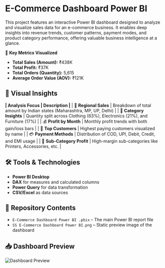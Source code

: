 # E-Commerce Dashboard Power BI
This project features an interactive Power BI dashboard designed to analyze and visualize sales data for an e-commerce business. It enables deep insights into revenue trends, customer patterns, payment modes, and product category performance, offering valuable business intelligence at a glance.

🚀 **Key Metrics Visualized**

- **Total Sales (Amount):** ₹438K
- **Total Profit:** ₹37K
- **Total Orders (Quantity):** 5,615
- **Average Order Value (AOV):** ₹121K

## 📌 Visual Insights

**| Analysis Focus | Description |**
| 📍 **Regional Sales** | Breakdown of total amount by Indian states (Maharashtra, MP, UP, Delhi) |
| 🛒 **Category Insights** | Quantity split across Clothing (63%), Electronics (21%), and Furniture (17%) |
| 💰 **Profit by Month** | Monthly profit trends with both gain/loss bars |
| 👤 **Top Customers** | Highest paying customers visualized by name |
| 💳 **Payment Methods** | Distribution of COD, UPI, Debit, Credit, and EMI usage |
| 🧾 **Sub-Category Profit** | High-margin sub-categories like Printers, Accessories, etc. |

## 🛠 Tools & Technologies

- **Power BI Desktop**
- **DAX** for measures and calculated columns
- **Power Query** for data transformation
- **CSV/Excel** as data sources

## 📂 Repository Contents

- `E-Commerce Dashboard Power BI .pbix` – The main Power BI report file
- `SS E-Commerce Dashboard Power BI.png` – Static preview image of the dashboard

## 📥 Dashboard Preview

![Dashboard Preview](https://github.com/rohanchaudhary21/E-Commerce-Power-BI-Dashboard-Public/blob/main/SS%20E-Commerce%20Dashboard%20Power%20BI%20.png)


